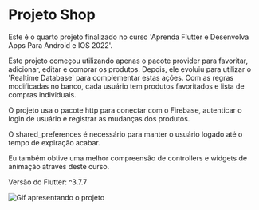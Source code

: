 # Projeto Shop

Este é o quarto projeto finalizado no curso 'Aprenda Flutter e Desenvolva Apps Para Android e IOS 2022'.

Este projeto começou utilizando apenas o pacote provider para favoritar, adicionar, editar e comprar os produtos. Depois, ele evoluiu para utilizar o 'Realtime Database' para complementar estas ações. Com as regras modificadas no banco, cada usuário tem produtos favoritados e lista de compras individuais.

O projeto usa o pacote http para conectar com o Firebase, autenticar o login de usuário e registrar as mudanças dos produtos.

O shared_preferences é necessário para manter o usuário logado até o tempo de expiração acabar.

Eu também obtive uma melhor compreensão de controllers e widgets de animação através deste curso.

Versão do Flutter: ^3.7.7

![Gif apresentando o projeto](shop.gif)